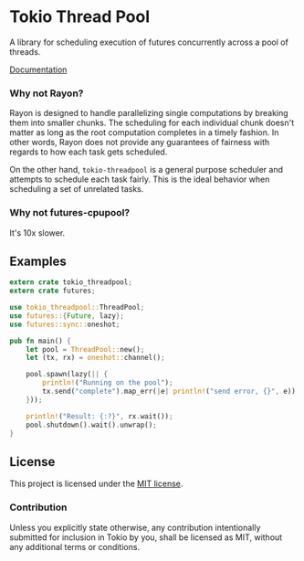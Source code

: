 # Tokio Thread Pool

A library for scheduling execution of futures concurrently across a pool of
threads.

[Documentation](https://docs.rs/tokio-threadpool/0.1.13/tokio_threadpool)

### Why not Rayon?

Rayon is designed to handle parallelizing single computations by breaking them
into smaller chunks. The scheduling for each individual chunk doesn't matter as
long as the root computation completes in a timely fashion. In other words,
Rayon does not provide any guarantees of fairness with regards to how each task
gets scheduled.

On the other hand, `tokio-threadpool` is a general purpose scheduler and
attempts to schedule each task fairly. This is the ideal behavior when
scheduling a set of unrelated tasks.

### Why not futures-cpupool?

It's 10x slower.

## Examples

```rust
extern crate tokio_threadpool;
extern crate futures;

use tokio_threadpool::ThreadPool;
use futures::{Future, lazy};
use futures::sync::oneshot;

pub fn main() {
    let pool = ThreadPool::new();
    let (tx, rx) = oneshot::channel();

    pool.spawn(lazy(|| {
        println!("Running on the pool");
        tx.send("complete").map_err(|e| println!("send error, {}", e))
    }));

    println!("Result: {:?}", rx.wait());
    pool.shutdown().wait().unwrap();
}
```

## License

This project is licensed under the [MIT license](LICENSE).

### Contribution

Unless you explicitly state otherwise, any contribution intentionally submitted
for inclusion in Tokio by you, shall be licensed as MIT, without any additional
terms or conditions.
